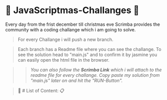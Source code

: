 #  :christmas_tree: JavaScriptmas-Challanges  :christmas_tree: 

Every day from the frist december till christmas eve Scrimba provides the community with a coding challange which i am going to solve.


>For every Challange i will push a new branch.

>Each branch has a Readme file where you can see the challange.
>To see the solution head to "main.js" and to confirm it by jasmine you can easily open the html file in the browser.

>> *You can also follow the **Scrimba Link** which i will attach to the readme file for every challange. Copy paste my solution from "main.js" later on and hit the "RUN-Button".*

> :eyes: # List of Content:  :clipboard:
